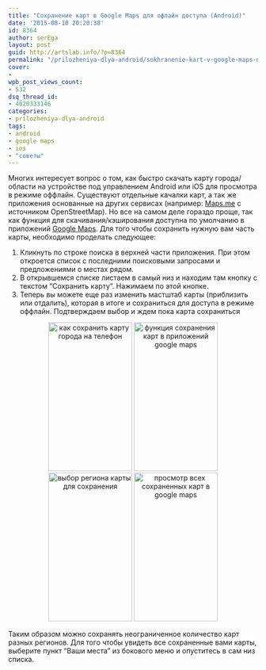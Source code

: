 ```yaml
---
title: "Сохранение карт в Google Maps для офлайн доступа (Android)"
date: '2015-08-10 20:20:38'
id: 8364
author: serEga
layout: post
guid: http://artslab.info/?p=8364
permalink: "/prilozheniya-dlya-android/sokhranenie-kart-v-google-maps-dlya-oflayn-dostup/"
cover:
- 
wpb_post_views_count:
- 532
dsq_thread_id:
- 4020333146
categories:
- prilozheniya-dlya-android
tags:
- android
- google maps
- ios
- "советы"
---
```

Многих интересует вопрос о том, как быстро скачать карту города/области на устройстве под управлением Android или iOS для просмотра в режиме оффлайн. Существуют отдельные качалки карт, а так же приложения основанные на других сервисах (например: <a href="https://play.google.com/store/apps/details?id=com.mapswithme.maps.pro&#038;hl=de" target="_blank">Maps.me</a> с источником OpenStreetMap). Но все на самом деле гораздо проще, так как функция для скачивания/кэширования доступна по умолчанию в приложений <a href="https://play.google.com/store/apps/details?id=com.google.android.apps.maps&#038;hl=de" target="_blank">Google Maps</a>. Для того чтобы сохранить нужную вам часть карты, необходимо проделать следующее:

<!--more-->

  1. Кликнуть по строке поиска в верхней части приложения. При этом откроется список с последними поисковыми запросами и предложениями о местах рядом.
  2. В открывшемся списке листаем в самый низ и находим там кнопку с текстом &#8220;Сохранить карту&#8221;. Нажимаем по этой кнопке.
  3. Теперь вы можете еще раз изменить мастштаб карты (приблизить или отдалить), которая в итоге и сохраниться для доступа в режиме оффлайн. Подтверждаем выбор и ждем пока карта сохраниться

<center>
<a href="{{site.img_cdn}}/google-maps-sohranit-kartu.png" data-lightbox="android-maps"><img src="{{site.img_cdn}}/google-maps-sohranit-kartu-169x300.png" alt="как сохранить карту города на телефон" width="169" height="300" class="size-medium wp-image-8368" srcset="http://googledrive.com/host/0B9lHVSSSdxdxd0hjdUdmRzY3Tjg/google-maps-sohranit-kartu-169x300.png 169w, http://googledrive.com/host/0B9lHVSSSdxdxd0hjdUdmRzY3Tjg/google-maps-sohranit-kartu-576x1024.png 576w, http://googledrive.com/host/0B9lHVSSSdxdxd0hjdUdmRzY3Tjg/google-maps-sohranit-kartu.png 720w" sizes="(max-width: 169px) 100vw, 169px" /></a>&nbsp;<a href="http://googledrive.com/host/0B9lHVSSSdxdxd0hjdUdmRzY3Tjg/google-maps-sohranit-kartu-offline.png" data-lightbox="android-maps"><img src="http://googledrive.com/host/0B9lHVSSSdxdxd0hjdUdmRzY3Tjg/google-maps-sohranit-kartu-offline-169x300.png" alt="функция сохранения карт в приложений google maps" width="169" height="300" class="size-medium wp-image-8367" srcset="http://googledrive.com/host/0B9lHVSSSdxdxd0hjdUdmRzY3Tjg/google-maps-sohranit-kartu-offline-169x300.png 169w, http://googledrive.com/host/0B9lHVSSSdxdxd0hjdUdmRzY3Tjg/google-maps-sohranit-kartu-offline-576x1024.png 576w, http://googledrive.com/host/0B9lHVSSSdxdxd0hjdUdmRzY3Tjg/google-maps-sohranit-kartu-offline.png 720w" sizes="(max-width: 169px) 100vw, 169px" /></a><br />
</center>


<center>
<a href="http://googledrive.com/host/0B9lHVSSSdxdxd0hjdUdmRzY3Tjg/google-maps-vibor-regiona-dlya-sohraneniya.png" data-lightbox="android-maps" ><img src="http://googledrive.com/host/0B9lHVSSSdxdxd0hjdUdmRzY3Tjg/google-maps-vibor-regiona-dlya-sohraneniya-169x300.png" alt="выбор региона карты для сохранения" width="169" height="300" class="size-medium wp-image-8369" srcset="http://googledrive.com/host/0B9lHVSSSdxdxd0hjdUdmRzY3Tjg/google-maps-vibor-regiona-dlya-sohraneniya-169x300.png 169w, http://googledrive.com/host/0B9lHVSSSdxdxd0hjdUdmRzY3Tjg/google-maps-vibor-regiona-dlya-sohraneniya.png 432w" sizes="(max-width: 169px) 100vw, 169px" /></a>&nbsp;<a href="http://googledrive.com/host/0B9lHVSSSdxdxd0hjdUdmRzY3Tjg/google-maps-prosmotr-sohranenih-kart.png" data-lightbox="android-maps"><img src="http://googledrive.com/host/0B9lHVSSSdxdxd0hjdUdmRzY3Tjg/google-maps-prosmotr-sohranenih-kart-169x300.png" alt="просмотр всех сохраненных карт в  google maps" width="169" height="300" class="size-medium wp-image-8366" srcset="http://googledrive.com/host/0B9lHVSSSdxdxd0hjdUdmRzY3Tjg/google-maps-prosmotr-sohranenih-kart-169x300.png 169w, http://googledrive.com/host/0B9lHVSSSdxdxd0hjdUdmRzY3Tjg/google-maps-prosmotr-sohranenih-kart-576x1024.png 576w, http://googledrive.com/host/0B9lHVSSSdxdxd0hjdUdmRzY3Tjg/google-maps-prosmotr-sohranenih-kart.png 720w" sizes="(max-width: 169px) 100vw, 169px" /></a><br />
</center>

Таким образом можно сохранять неограниченное количество карт разных регионов. Для того чтобы увидеть все сохраненные вами карты, выберите пункт &#8220;Ваши места&#8221; из бокового меню и опуститесь в сам низ списка.
